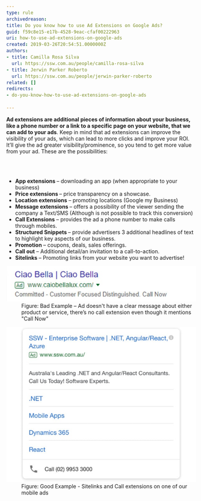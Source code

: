 ```yaml
---
type: rule
archivedreason: 
title: Do you know how to use Ad Extensions on Google Ads?
guid: f59c8e15-e17b-4528-9eac-cfaf00222963
uri: how-to-use-ad-extensions-on-google-ads
created: 2019-03-26T20:54:51.0000000Z
authors:
- title: Camilla Rosa Silva
  url: https://ssw.com.au/people/camilla-rosa-silva
- title: Jerwin Parker Roberto
  url: https://ssw.com.au/people/jerwin-parker-roberto
related: []
redirects:
- do-you-know-how-to-use-ad-extensions-on-google-ads

---
```



<p class="ssw15-rteElement-P"><strong>Ad extensions are additional pieces of information about your business, like a phone number or a link to a specific page on your website, that we can add to your ads</strong>. Keep in mind that ad extensions can improve the visibility of your ads, which can lead to more clicks and improve your ROI. It’ll give the ad greater visibility/prominence, so you tend to get more value from your ad. These are the possibilities:<br></p>
<br><excerpt class='endintro'></excerpt><br>
<ul><li> 
      <b>App extensions </b>– downloading an app (when appropriate to your business)<br></li><li> 
      <b>Price extensions </b>– price transparency on a showcase.<br></li><li> 
      <b>Location extensions</b> – promoting locations (Google my Business)<br></li><li> 
      <b>Message extensions </b>– offers a possibility of the viewer sending the company a Text/SMS (Although is not possible to track this conversion)<br></li><li> 
      <b>Call Extensions</b> – provides the ad a phone number to make calls through mobiles.<br></li><li> 
      <b>Structured Snippets </b>– provide advertisers 3 additional headlines of text to highlight key aspects of our business.<br></li><li> 
      <b>Promotion</b> – coupons, deals, sales offerings.<br></li><li> 
      <b>Call out</b> – Additional detail/an invitation to a call-to-action.<br></li><li> 
      <b>Sitelinks</b> – Promoting links from your website you want to advertise!<br></li></ul><dl class="badImage"><dt>
      <img src="google-ad-no-ad-extension.jpg" alt="google-ad-no-ad-extension.jpg" />
   </dt><dd>Figure: Bad Example – Ad doesn't have a clear message about either product or service, there’s no call extension even though it mentions "Call Now"​<br></dd></dl><dl class="goodImage"><dt><img src="google-ad-extension.jpg" alt="google-ad-extension.jpg" />​<br></dt><dd>Figure: Good Example - Sitelinks and Call extensions on one of our mobile ads​</dd></dl>​


